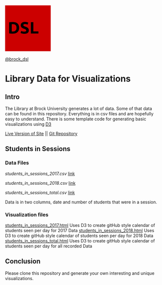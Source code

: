 ![DSL Logo](dsl_logo.png) 

[@brock_dsl](https://twitter.com/brock_dsl)


# Library Data for Visualizations

## Intro

The Library at Brock University generates a lot of data. Some of that data can be found in this repository. Everything is in csv files and are hopefully easy to understand. There is some template code for generating basic visualizations using [D3](https://d3js.org/)

[Live Version of Site](https://brockdsl.github.io/LibraryDataViz/)
 || [Git Repository](https://github.com/BrockDSL/LibraryDataViz)

## Students in Sessions 

### Data Files

_students_in_sessions_2017.csv_ [link](https://brockdsl.github.io/LibraryDataViz/students_in_sessions_2017.csv)

_students_in_sessions_2018.csv_ [link](https://brockdsl.github.io/LibraryDataViz/students_in_sessions_2018.csv)

_students_in_sessions_total.csv_ [link](https://brockdsl.github.io/LibraryDataViz/students_in_sessions_total.csv)

Data is in two columns, date and number of students that were in a session.

### Visualization files
[students_in_sessions_2017.html](students_in_sessions_2017.html)
Uses D3 to create gitHub style calendar of students seen per day for 2017 Data
[students_in_sessions_2018.html](students_in_sessions_2018.html)
Uses D3 to create gitHub style calendar of students seen per day for 2018 Data
[students_in_sessions_total.html](students_in_sessions_total.html)
Uses D3 to create gitHub style calendar of students seen per day for all recorded Data


## Conclusion

Please clone this repository and generate your own interesting and unique visualizations.
